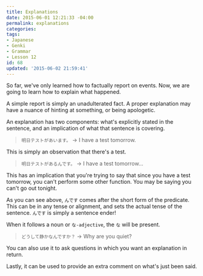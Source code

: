 ```yaml
---
title: Explanations
date: 2015-06-01 12:21:33 -04:00
permalink: explanations
categories:
tags:
- Japanese
- Genki
- Grammar
- Lesson 12
id: 68
updated: '2015-06-02 21:59:41'
---
```


So far, we've only learned how to factually report on events. Now, we are going to learn how to explain what happened.

A simple report is simply an unadulterated fact. A proper explanation may have a nuance of hinting at something, or being apologetic.

An explanation has two components: what's explicitly stated in the sentence, and an implication of what that sentence is covering.

> `明日テストがあいます。` -> I have a test tomorrow.

This is simply an observation that there's a test.

> `明日テストがあるんです。` -> I have a test tomorrow...

This has an implication that you're trying to say that since you have a test tomorrow, you can't perform some other function. You may be saying you can't go out tonight.

As you can see above, `んです` comes after the short form of the predicate. This can be in any tense or alignment, and sets the actual tense of the sentence. `んです` is simply a sentence ender!

When it follows a noun or `な-adjective`, the `な` will be present.

> `どうして静かなんですか？` -> Why are you quiet?

You can also use it to ask questions in which you want an explanation in return.

Lastly, it can be used to provide an extra comment on what's just been said.
